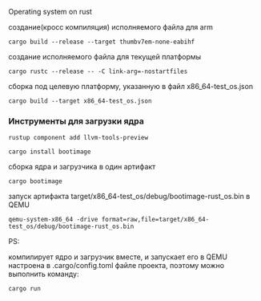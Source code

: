 Operating system on rust

создание(кросс компиляция) исполняемого файла для arm
```shell
cargo build --release --target thumbv7em-none-eabihf
```
создание исполняемого файла для текущей платформы
```shell
cargo rustc --release -- -C link-arg=-nostartfiles
```
сборка под целевую платформу, указанную в файл x86_64-test_os.json
```shell
cargo build --target x86_64-test_os.json 
```

### Инструменты для загрузки ядра
```shell
rustup component add llvm-tools-preview
```
```shell
cargo install bootimage
```
сборка ядра и загрузчика в один артифакт
```shell
cargo bootimage
```
запуск артифакта target/x86_64-test_os/debug/bootimage-rust_os.bin в QEMU
```shell
qemu-system-x86_64 -drive format=raw,file=target/x86_64-test_os/debug/bootimage-rust_os.bin
```
PS:

компилирует ядро и загрузчик вместе, и запускает его в QEMU настроена в 
.cargo/config.toml файле проекта, поэтому можно выполнить команду:
```shell
cargo run
```
